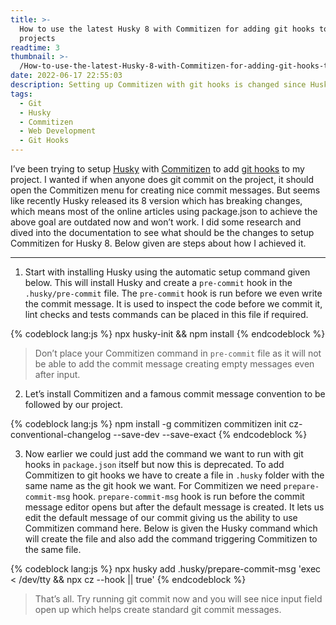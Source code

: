 ```yaml
---
title: >-
  How to use the latest Husky 8 with Commitizen for adding git hooks to your
  projects
readtime: 3
thumbnail: >-
  /How-to-use-the-latest-Husky-8-with-Commitizen-for-adding-git-hooks-to-your-projects/header.png
date: 2022-06-17 22:55:03
description: Setting up Commitizen with git hooks is changed since Husky 8 release, this is the new method to achieve that.
tags:
  - Git
  - Husky
  - Commitizen
  - Web Development
  - Git Hooks
---
```


I’ve been trying to setup [<u>Husky</u>](https://typicode.github.io/husky/#/) with [<u>Commitizen</u>](https://github.com/commitizen/cz-cli) to add [<u>git hooks</u>](https://git-scm.com/book/en/v2/Customizing-Git-Git-Hooks) to my project. I wanted if when anyone does git commit on the project, it should open the Commitizen menu for creating nice commit messages. But seems like recently Husky released its 8 version which has breaking changes, which means most of the online articles using package.json to achieve the above goal are outdated now and won’t work. I did some research and dived into the documentation to see what should be the changes to setup Commitizen for Husky 8. Below given are steps about how I achieved it.

---

 1. Start with installing Husky using the automatic setup command given below. This will install Husky and create a `pre-commit` hook in the `.husky/pre-commit` file. The `pre-commit` hook is run before we even write the commit message. It is used to inspect the code before we commit it, lint checks and tests commands can be placed in this file if required.

{% codeblock lang:js %}
    npx husky-init && npm install
{% endcodeblock %}

>  Don’t place your Commitizen command in `pre-commit` file as it will not be able to add the commit message creating empty messages even after input.

2. Let’s install Commitizen and a famous commit message convention to be followed by our project.

{% codeblock lang:js %}
    npm install -g commitizen commitizen init cz-conventional-changelog --save-dev --save-exact
{% endcodeblock %}

3. Now earlier we could just add the command we want to run with git hooks in  `package.json` itself but now this is deprecated. To add Commitizen to git hooks we have to create a file in `.husky` folder with the same name as the git hook we want. For Commitizen we need `prepare-commit-msg` hook. `prepare-commit-msg` hook is run before the commit message editor opens but after the default message is created. It lets us edit the default message of our commit giving us the ability to use Commitizen command here. Below is given the Husky command which will create the file and also add the command triggering Commitizen to the same file.

{% codeblock lang:js %}
    npx husky add .husky/prepare-commit-msg 'exec < /dev/tty && npx cz --hook || true'
{% endcodeblock %}

>  That’s all. Try running git commit now and you will see nice input field open up which helps create standard git commit messages.
